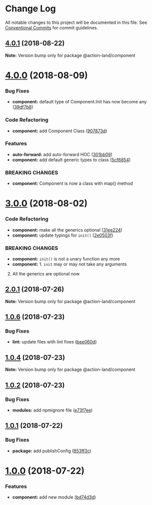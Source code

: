 # Change Log

All notable changes to this project will be documented in this file.
See [Conventional Commits](https://conventionalcommits.org) for commit guidelines.

<a name="4.0.1"></a>
## [4.0.1](https://github.com/action-land/action-land/compare/v4.0.0...v4.0.1) (2018-08-22)




**Note:** Version bump only for package @action-land/component

<a name="4.0.0"></a>
# [4.0.0](https://github.com/action-land/action-land/compare/v3.0.0...v4.0.0) (2018-08-09)


### Bug Fixes

* **component:** default type of Component.Init has now become any ([39df7b8](https://github.com/action-land/action-land/commit/39df7b8))


### Code Refactoring

* **component:** add Component Class ([907873d](https://github.com/action-land/action-land/commit/907873d))


### Features

* **auto-forward:** add auto-forward HOC ([301bb09](https://github.com/action-land/action-land/commit/301bb09))
* **component:** add default generic types to class ([5cf6854](https://github.com/action-land/action-land/commit/5cf6854))


### BREAKING CHANGES

* **component:** Component is now a class with map() method




<a name="3.0.0"></a>
# [3.0.0](https://github.com/action-land/action-land/compare/v2.0.1...v3.0.0) (2018-08-02)


### Code Refactoring

* **component:** make all the generics optional ([31ee224](https://github.com/action-land/action-land/commit/31ee224))
* **component:** update typings for `init()` ([2e0503f](https://github.com/action-land/action-land/commit/2e0503f))


### BREAKING CHANGES

* **component:** `init()` is not a unary function any more
* **component:** 1. `init` may or may not take any arguments
2. All the generics are optional now




<a name="2.0.1"></a>
## [2.0.1](https://github.com/action-land/action-land/compare/v2.0.0...v2.0.1) (2018-07-26)




**Note:** Version bump only for package @action-land/component

<a name="1.0.6"></a>
## [1.0.6](https://github.com/action-land/action-land/compare/v1.0.5...v1.0.6) (2018-07-23)


### Bug Fixes

* **lint:** update files with lint fixes ([bee060d](https://github.com/action-land/action-land/commit/bee060d))




<a name="1.0.4"></a>
## [1.0.4](https://github.com/action-land/action-land/compare/v1.0.3...v1.0.4) (2018-07-23)




**Note:** Version bump only for package @action-land/component

<a name="1.0.2"></a>
## [1.0.2](https://github.com/action-land/action-land/compare/v1.0.1...v1.0.2) (2018-07-23)


### Bug Fixes

* **modules:** add npmignore file ([e73f7ee](https://github.com/action-land/action-land/commit/e73f7ee))




<a name="1.0.1"></a>
## [1.0.1](https://github.com/action-land/action-land/compare/v1.0.0...v1.0.1) (2018-07-22)


### Bug Fixes

* **package:** add publishConfig ([853ff3c](https://github.com/action-land/action-land/commit/853ff3c))




<a name="1.0.0"></a>
# [1.0.0](https://github.com/action-land/action-land/compare/v0.1.1...v1.0.0) (2018-07-22)


### Features

* **component:** add new module ([bd74d3d](https://github.com/action-land/action-land/commit/bd74d3d))
